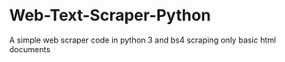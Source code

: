 # Web-Text-Scraper-Python
A simple web scraper code in python 3 and bs4 scraping only basic html documents
